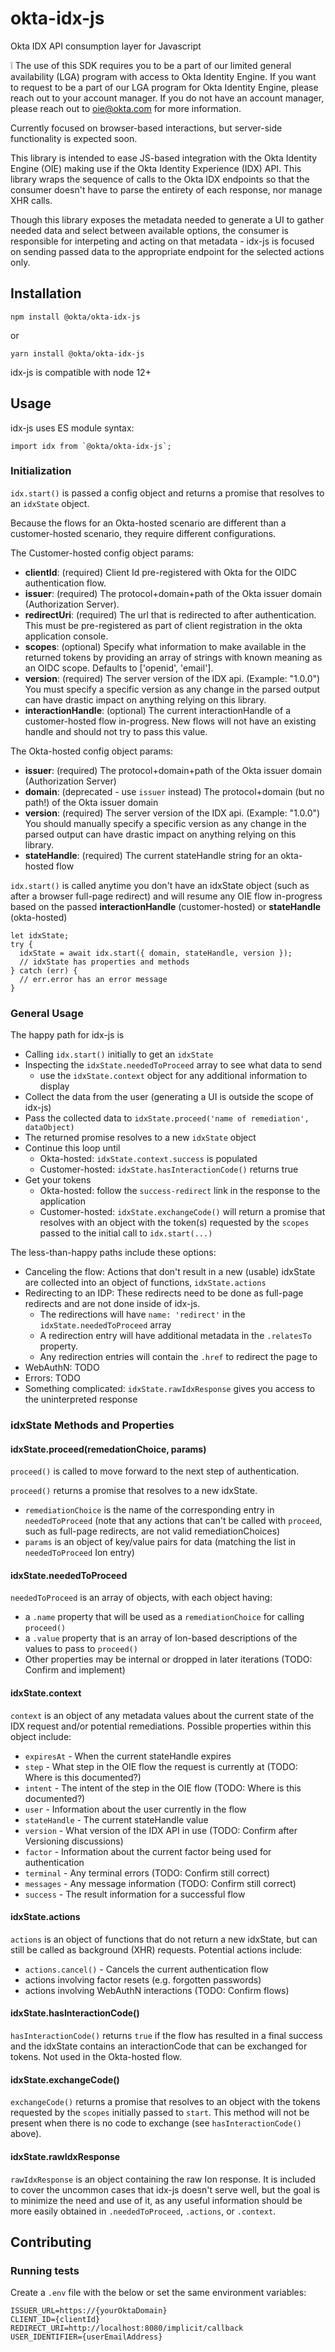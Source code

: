 # okta-idx-js

Okta IDX API consumption layer for Javascript

:grey_exclamation: The use of this SDK requires you to be a part of our limited general availability (LGA) program with access to Okta Identity Engine. If you want to request to be a part of our LGA program for Okta Identity Engine, please reach out to your account manager. If you do not have an account manager, please reach out to oie@okta.com for more information.

Currently focused on browser-based interactions, but server-side functionality is expected soon.

This library is intended to ease JS-based integration with the Okta Identity Engine (OIE) making use if the Okta Identity Experience (IDX) API.  This library wraps the sequence of calls to the Okta IDX endpoints so that the consumer doesn't have to parse the entirety of each response, nor manage XHR calls.

Though this library exposes the metadata needed to generate a UI to gather needed data and select between available options, the consumer is responsible for interpeting and acting on that metadata - idx-js is focused on sending passed data to the appropriate endpoint for the selected actions only.

## Installation

```
npm install @okta/okta-idx-js
```
or
```
yarn install @okta/okta-idx-js
```

idx-js is compatible with node 12+

## Usage

idx-js uses ES module syntax:

```
import idx from `@okta/okta-idx-js`;
```

### Initialization

`idx.start()` is passed a config object and returns a promise that resolves to an `idxState` object.

Because the flows for an Okta-hosted scenario are different than a customer-hosted scenario, they require different configurations.

The Customer-hosted config object params:

- **clientId**: (required) Client Id pre-registered with Okta for the OIDC authentication flow.
- **issuer**: (required) The protocol+domain+path of the Okta issuer domain (Authorization Server).
- **redirectUri**: (required) The url that is redirected to after authentication. This must be pre-registered as part of client registration in the okta application console.
- **scopes**: (optional) Specify what information to make available in the returned tokens by providing an array of strings with known meaning as an OIDC scope.  Defaults to ['openid', 'email'].
- **version**: (required) The server version of the IDX api. (Example: "1.0.0")  You must specify a specific version as any change in the parsed output can have drastic impact on anything relying on this library.
- **interactionHandle**: (optional) The current interactionHandle of a customer-hosted flow in-progress.  New flows will not have an existing handle and should not try to pass this value.

The Okta-hosted config object params:

- **issuer**: (required) The protocol+domain+path of the Okta issuer domain (Authorization Server)
- **domain**: (deprecated - use `issuer` instead) The protocol+domain (but no path!) of the Okta issuer domain
- **version**: (required) The server version of the IDX api. (Example: "1.0.0")  You should manually specify a specific version as any change in the parsed output can have drastic impact on anything relying on this library.
- **stateHandle**: (required) The current stateHandle string for an okta-hosted flow

`idx.start()` is called anytime you don't have an idxState object (such as after a browser full-page redirect) and will resume any OIE flow in-progress based on the passed **interactionHandle** (customer-hosted) or **stateHandle** (okta-hosted)

```
let idxState;
try { 
  idxState = await idx.start({ domain, stateHandle, version });
  // idxState has properties and methods
} catch (err) { 
  // err.error has an error message
}
```

### General Usage

The happy path for idx-js is
- Calling `idx.start()` initially to get an `idxState`
- Inspecting the `idxState.neededToProceed` array to see what data to send
  - use the `idxState.context` object for any additional information to display
- Collect the data from the user (generating a UI is outside the scope of idx-js)
- Pass the collected data to `idxState.proceed('name of remediation', dataObject)`
- The returned promise resolves to a new `idxState` object
- Continue this loop until 
  - Okta-hosted: `idxState.context.success` is populated 
  - Customer-hosted: `idxState.hasInteractionCode()` returns true
- Get your tokens
  - Okta-hosted: follow the `success-redirect` link in the response to the application
  - Customer-hosted: `idxState.exchangeCode()` will return a promise that resolves with an object with the token(s) requested by the `scopes` passed to the initial call to `idx.start(...)`

The less-than-happy paths include these options:
- Canceling the flow: Actions that don't result in a new (usable) idxState are collected into an object of functions, `idxState.actions`
- Redirecting to an IDP: These redirects need to be done as full-page redirects and are not done inside of idx-js.  
  - The redirections will have `name: 'redirect'` in the `idxState.neededToProceed` array
  - A redirection entry will have additional metadata in the `.relatesTo` property.
  - Any redirection entries will contain the `.href` to redirect the page to
- WebAuthN: TODO
- Errors: TODO
- Something complicated: `idxState.rawIdxResponse` gives you access to the uninterpreted response 

### idxState Methods and Properties

#### idxState.proceed(remedationChoice, params)

`proceed()` is called to move forward to the next step of authentication.

`proceed()` returns a promise that resolves to a new idxState.
- `remediationChoice` is the name of the corresponding entry in `neededToProceed` (note that any actions that can't be called with `proceed`, such as full-page redirects, are not valid remediationChoices)
- `params` is an object of key/value pairs for data (matching the list in `neededToProceed` Ion entry)

#### idxState.neededToProceed

`neededToProceed` is an array of objects, with each object having:
- a `.name` property that will be used as a `remediationChoice` for calling `proceed()`
- a `.value` property that is an array of Ion-based descriptions of the values to pass to `proceed()`
- Other properties may be internal or dropped in later iterations (TODO: Confirm and implement)

#### idxState.context

`context` is an object of any metadata values about the current state of the IDX request and/or potential remediations.  Possible properties within this object include:
- `expiresAt` - When the current stateHandle expires
- `step` - What step in the OIE flow the request is currently at (TODO: Where is this documented?)
- `intent` - The intent of the step in the OIE flow (TODO: Where is this documented?)
- `user` - Information about the user currently in the flow
- `stateHandle` - The current stateHandle value
- `version` - What version of the IDX API in use (TODO: Confirm after Versioning discussions)
- `factor` - Information about the current factor being used for authentication
- `terminal` - Any terminal errors (TODO: Confirm still correct)
- `messages` - Any message information (TODO: Confirm still correct)
- `success` - The result information for a successful flow

#### idxState.actions

`actions` is an object of functions that do not return a new idxState, but can still be called as background (XHR) requests.  Potential actions include:
- `actions.cancel()` - Cancels the current authentication flow
- actions involving factor resets (e.g. forgotten passwords)
- actions involving WebAuthN interactions (TODO: Confirm flows)

#### idxState.hasInteractionCode()

`hasInteractionCode()` returns `true` if the flow has resulted in a final success and the idxState contains an interactionCode that can be exchanged for tokens.  Not used in the Okta-hosted flow.

#### idxState.exchangeCode()

`exchangeCode()` returns a promise that resolves to an object with the tokens requested by the `scopes` initially passed to `start`.  This method will not be present when there is no code to exchange (see `hasInteractionCode()` above).

#### idxState.rawIdxResponse

`rawIdxResponse` is an object containing the raw Ion response.  It is included to cover the uncommon cases that idx-js doesn't serve well, but the goal is to minimize the need and use of it, as any useful information should be more easily obtained in `.neededToProceed`, `.actions`, or `.context`.

## Contributing

### Running tests

Create a `.env` file with the below or set the same environment variables: 
```
ISSUER_URL=https://{yourOktaDomain}
CLIENT_ID={clientId}
REDIRECT_URI=http://localhost:8080/implicit/callback
USER_IDENTIFIER={userEmailAddress}
```


